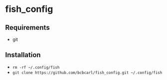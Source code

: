# fish_config

## Requirements

* git

## Installation

* `rm -rf ~/.config/fish`
* `git clone https://github.com/bcbcarl/fish_config.git ~/.config/fish`